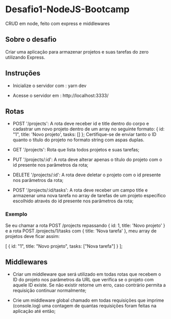# Desafio1-NodeJS-Bootcamp
CRUD em node, feito com express e middlewares

## Sobre o desafio

Criar uma aplicação para armazenar projetos e suas tarefas do zero utilizando Express.

## Instruções

- Inicialize o servidor com : yarn dev

- Acesse o servidor em : http://localhost:3333/

## Rotas

- POST '/projects': A rota deve receber id e title dentro do corpo e cadastrar um novo projeto dentro de um array no seguinte formato: { id: "1", title: 'Novo projeto', tasks: [] }; Certifique-se de enviar tanto o ID quanto o título do projeto no formato string com aspas duplas.

- GET '/projects': Rota que lista todos projetos e suas tarefas;

- PUT '/projects/:id': A rota deve alterar apenas o título do projeto com o id presente nos parâmetros da rota;

- DELETE '/projects/:id': A rota deve deletar o projeto com o id presente nos parâmetros da rota;

- POST '/projects/:id/tasks': A rota deve receber um campo title e armazenar uma nova tarefa no array de tarefas de um projeto específico escolhido através do id presente nos parâmetros da rota;

### Exemplo
Se eu chamar a rota POST /projects repassando { id: 1, title: 'Novo projeto' } e a rota POST /projects/1/tasks com { title: 'Nova tarefa' }, meu array de projetos deve ficar assim:

[
  {
    id: "1",
    title: "Novo projeto",
    tasks: ["Nova tarefa"]
  }
];

## Middlewares

- Criar um middleware que será utilizado em todas rotas que recebem o ID do projeto nos parâmetros da URL que verifica se o projeto com aquele ID existe. Se não existir retorne um erro, caso contrário permita a requisição continuar normalmente;

- Crie um middleware global chamado em todas requisições que imprime (console.log) uma contagem de quantas requisições foram feitas na aplicação até então;


